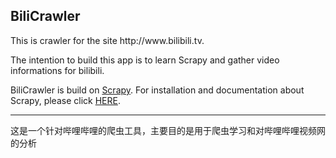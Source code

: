 <h2>BiliCrawler</h2>

<p>This is crawler for the site http://www.bilibili.tv.</p>
<p>The intention to build this app is to learn Scrapy and gather video informations for bilibili.</p>
<p>BiliCrawler is build on <a href="http://scrapy.org/">Scrapy</a>. For installation and documentation about Scrapy, please click <a href="http://doc.scrapy.org/en/latest/intro/install.html">HERE</a>.</p>

<hr />

<p>这是一个针对哔哩哔哩的爬虫工具，主要目的是用于爬虫学习和对哔哩哔哩视频网的分析</p>
